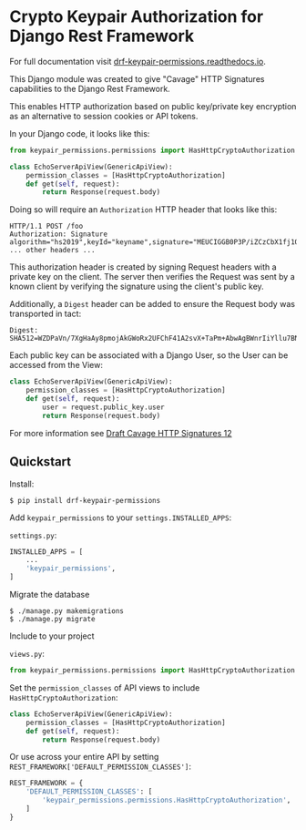 
# Crypto Keypair Authorization for Django Rest Framework

For full documentation visit [drf-keypair-permissions.readthedocs.io](https://drf-keypair-permissions.readthedocs.io/).

This Django module was created to give "Cavage" HTTP Signatures capabilities to the Django Rest Framework.

This enables HTTP authorization based on public key/private key encryption as an alternative to session cookies or API tokens.

In your Django code, it looks like this:
```python
from keypair_permissions.permissions import HasHttpCryptoAuthorization

class EchoServerApiView(GenericApiView):
    permission_classes = [HasHttpCryptoAuthorization]
    def get(self, request):
        return Response(request.body)

```

Doing so will require an `Authorization` HTTP header that looks like this:

```
HTTP/1.1 POST /foo
Authorization: Signature algorithm="hs2019",keyId="keyname",signature="MEUCIGGB0P3P/iZCzCbX1fj1Q6AbYPJr9dEBYcsuiLoS3q6uAiEAkEjvmWfuN1UDPmYCkBywnI/MwisCuNEmlAxPB3ZBVgc="
... other headers ...
```

This authorization header is created by signing Request headers with a private key on the client. The server then verifies the Request was sent by a known client by verifying the signature using the client's public key.

Additionally, a `Digest` header can be added to ensure the Request body was transported in tact:

```
Digest: SHA512=WZDPaVn/7XgHaAy8pmojAkGWoRx2UFChF41A2svX+TaPm+AbwAgBWnrIiYllu7BNNyealdVLvRwEmTHWXvJwew==
```

Each public key can be associated with a Django User, so the User can be accessed from the View:

```python
class EchoServerApiView(GenericApiView):
    permission_classes = [HasHttpCryptoAuthorization]
    def get(self, request):
        user = request.public_key.user
        return Response(request.body)
```

For more information see [Draft Cavage HTTP Signatures 12](https://tools.ietf.org/html/draft-cavage-http-signatures-12)


## Quickstart

Install:

```
$ pip install drf-keypair-permissions
```

Add `keypair_permissions` to your `settings.INSTALLED_APPS`:

`settings.py`:
```python
INSTALLED_APPS = [
	...
	'keypair_permissions',
]
```

Migrate the database

```
$ ./manage.py makemigrations
$ ./manage.py migrate
```

Include to your project

`views.py`:
```python
from keypair_permissions.permissions import HasHttpCryptoAuthorization
```

Set the `permission_classes` of API views to include `HasHttpCryptoAuthorization`:

```python
class EchoServerApiView(GenericApiView):
    permission_classes = [HasHttpCryptoAuthorization]
    def get(self, request):
        return Response(request.body)
```

Or use across your entire API by setting `REST_FRAMEWORK['DEFAULT_PERMISSION_CLASSES']`:

```python
REST_FRAMEWORK = {
    'DEFAULT_PERMISSION_CLASSES': [
        'keypair_permissions.permissions.HasHttpCryptoAuthorization',
    ]
}
```